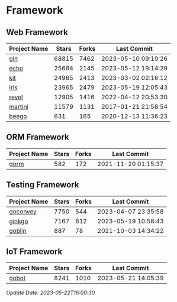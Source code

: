 # Framework

## Web Framework
| Project Name | Stars | Forks | Last Commit |
| ------------ | ----- | ----- | ----------- |
| [gin](https://github.com/gin-gonic/gin) | 68815 | 7462 | 2023-05-10 09:19:26 |
| [echo](https://github.com/labstack/echo) | 25684 | 2145 | 2023-05-12 19:14:29 |
| [kit](https://github.com/go-kit/kit) | 24965 | 2413 | 2023-03-02 02:16:12 |
| [iris](https://github.com/kataras/iris) | 23965 | 2479 | 2023-05-19 12:05:43 |
| [revel](https://github.com/revel/revel) | 12905 | 1416 | 2022-04-12 20:53:30 |
| [martini](https://github.com/go-martini/martini) | 11579 | 1131 | 2017-01-21 21:58:54 |
| [beego](https://github.com/astaxie/beego) | 631 | 165 | 2020-12-13 11:36:23 |

## ORM Framework
| Project Name | Stars | Forks | Last Commit |
| ------------ | ----- | ----- | ----------- |
| [gorm](https://github.com/jinzhu/gorm) | 582 | 172 | 2021-11-20 01:15:37 |

## Testing Framework
| Project Name | Stars | Forks | Last Commit |
| ------------ | ----- | ----- | ----------- |
| [goconvey](https://github.com/smartystreets/goconvey) | 7750 | 544 | 2023-04-07 23:35:58 |
| [ginkgo](https://github.com/onsi/ginkgo) | 7167 | 612 | 2023-05-19 10:58:43 |
| [goblin](https://github.com/franela/goblin) | 887 | 78 | 2021-10-03 14:34:22 |

## IoT Framework
| Project Name | Stars | Forks | Last Commit |
| ------------ | ----- | ----- | ----------- |
| [gobot](https://github.com/hybridgroup/gobot) | 8241 | 1010 | 2023-05-21 14:05:39 |

*Update Date: 2023-05-22T16:00:30*